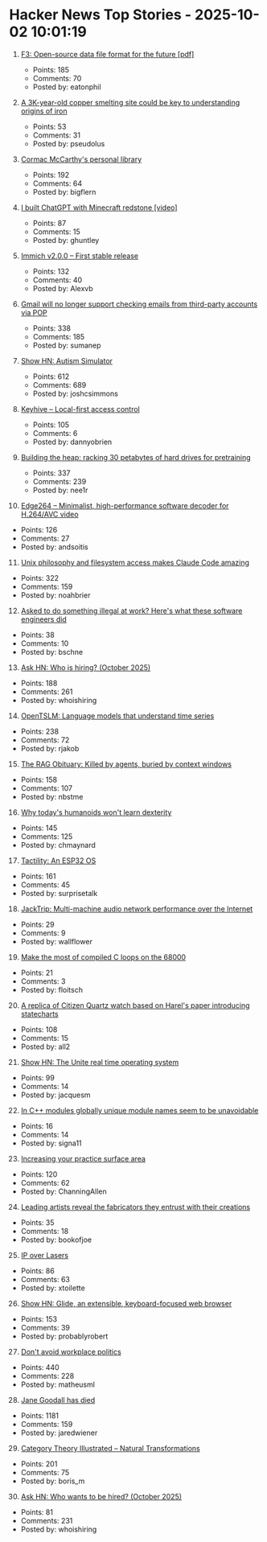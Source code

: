 # Hacker News Top Stories - 2025-10-02 10:01:19

1. [F3: Open-source data file format for the future [pdf]](https://db.cs.cmu.edu/papers/2025/zeng-sigmod2025.pdf)
   - Points: 185
   - Comments: 70
   - Posted by: eatonphil

2. [A 3K-year-old copper smelting site could be key to understanding origins of iron](https://phys.org/news/2025-09-year-copper-smelting-site-key.html)
   - Points: 53
   - Comments: 31
   - Posted by: pseudolus

3. [Cormac McCarthy's personal library](https://www.smithsonianmag.com/arts-culture/two-years-cormac-mccarthys-death-rare-access-to-personal-library-reveals-man-behind-myth-180987150/)
   - Points: 192
   - Comments: 64
   - Posted by: bigflern

4. [I built ChatGPT with Minecraft redstone [video]](https://www.youtube.com/watch?v=VaeI9YgE1o8)
   - Points: 87
   - Comments: 15
   - Posted by: ghuntley

5. [Immich v2.0.0 – First stable release](https://github.com/immich-app/immich/discussions/22546)
   - Points: 132
   - Comments: 40
   - Posted by: Alexvb

6. [Gmail will no longer support checking emails from third-party accounts via POP](https://support.google.com/mail/answer/16604719?hl=en)
   - Points: 338
   - Comments: 185
   - Posted by: sumanep

7. [Show HN: Autism Simulator](https://autism-simulator.vercel.app/)
   - Points: 612
   - Comments: 689
   - Posted by: joshcsimmons

8. [Keyhive – Local-first access control](https://www.inkandswitch.com/keyhive/notebook/)
   - Points: 105
   - Comments: 6
   - Posted by: dannyobrien

9. [Building the heap: racking 30 petabytes of hard drives for pretraining](https://si.inc/posts/the-heap/)
   - Points: 337
   - Comments: 239
   - Posted by: nee1r

10. [Edge264 – Minimalist, high-performance software decoder for H.264/AVC video](https://github.com/tvlabs/edge264)
   - Points: 126
   - Comments: 27
   - Posted by: andsoitis

11. [Unix philosophy and filesystem access makes Claude Code amazing](https://www.alephic.com/writing/the-magic-of-claude-code)
   - Points: 322
   - Comments: 159
   - Posted by: noahbrier

12. [Asked to do something illegal at work? Here's what these software engineers did](https://blog.pragmaticengineer.com/asked-to-do-something-illegal-at-work/)
   - Points: 38
   - Comments: 10
   - Posted by: bschne

13. [Ask HN: Who is hiring? (October 2025)](undefined)
   - Points: 188
   - Comments: 261
   - Posted by: whoishiring

14. [OpenTSLM: Language models that understand time series](https://www.opentslm.com/)
   - Points: 238
   - Comments: 72
   - Posted by: rjakob

15. [The RAG Obituary: Killed by agents, buried by context windows](https://www.nicolasbustamante.com/p/the-rag-obituary-killed-by-agents)
   - Points: 158
   - Comments: 107
   - Posted by: nbstme

16. [Why today's humanoids won't learn dexterity](https://rodneybrooks.com/why-todays-humanoids-wont-learn-dexterity/)
   - Points: 145
   - Comments: 125
   - Posted by: chmaynard

17. [Tactility: An ESP32 OS](https://tactility.one)
   - Points: 161
   - Comments: 45
   - Posted by: surprisetalk

18. [JackTrip: Multi-machine audio network performance over the Internet](https://github.com/jacktrip/jacktrip)
   - Points: 29
   - Comments: 9
   - Posted by: wallflower

19. [Make the most of compiled C loops on the 68000](https://dciabrin.net/posts/make-the-most-of-compiled-c-loops-on-the-68000/make-the-most-of-compiled-c-loops-on-the-68000/)
   - Points: 21
   - Comments: 3
   - Posted by: floitsch

20. [A replica of Citizen Quartz watch based on Harel's paper introducing statecharts](https://andyjakubowski.github.io/statechart-watch/)
   - Points: 108
   - Comments: 15
   - Posted by: all2

21. [Show HN: The Unite real time operating system](https://jacquesmattheij.com/unite-operating-system/)
   - Points: 99
   - Comments: 14
   - Posted by: jacquesm

22. [In C++ modules globally unique module names seem to be unavoidable](https://nibblestew.blogspot.com/2025/09/in-c-modules-globally-unique-module.html)
   - Points: 16
   - Comments: 14
   - Posted by: signa11

23. [Increasing your practice surface area](https://www.indiehackers.com/post/lifestyle/increasing-your-practice-surface-area-agxYGi9bL0gd1WYYQZAu)
   - Points: 120
   - Comments: 62
   - Posted by: ChanningAllen

24. [Leading artists reveal the fabricators they entrust with their creations](https://www.ft.com/content/d84c8502-d413-4a26-a59c-494af11978b5)
   - Points: 35
   - Comments: 18
   - Posted by: bookofjoe

25. [IP over Lasers](https://www.mikekohn.net/micro/ip_over_lasers.php)
   - Points: 86
   - Comments: 63
   - Posted by: xtoilette

26. [Show HN: Glide, an extensible, keyboard-focused web browser](https://blog.craigie.dev/introducing-glide/)
   - Points: 153
   - Comments: 39
   - Posted by: probablyrobert

27. [Don't avoid workplace politics](https://terriblesoftware.org/2025/10/01/stop-avoiding-politics/)
   - Points: 440
   - Comments: 228
   - Posted by: matheusml

28. [Jane Goodall has died](https://www.latimes.com/obituaries/story/2025-10-01/jane-goodall-chimpanzees-dead)
   - Points: 1181
   - Comments: 159
   - Posted by: jaredwiener

29. [Category Theory Illustrated – Natural Transformations](https://abuseofnotation.github.io/category-theory-illustrated/11_natural_transformations/)
   - Points: 201
   - Comments: 75
   - Posted by: boris_m

30. [Ask HN: Who wants to be hired? (October 2025)](undefined)
   - Points: 81
   - Comments: 231
   - Posted by: whoishiring

